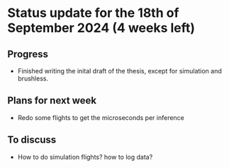 # Status update for the 18th of September 2024 (4 weeks left)

## Progress
- Finished writing the inital draft of the thesis, except for simulation and brushless.

## Plans for next week
- Redo some flights to get the microseconds per inference

## To discuss
- How to do simulation flights? how to log data?

